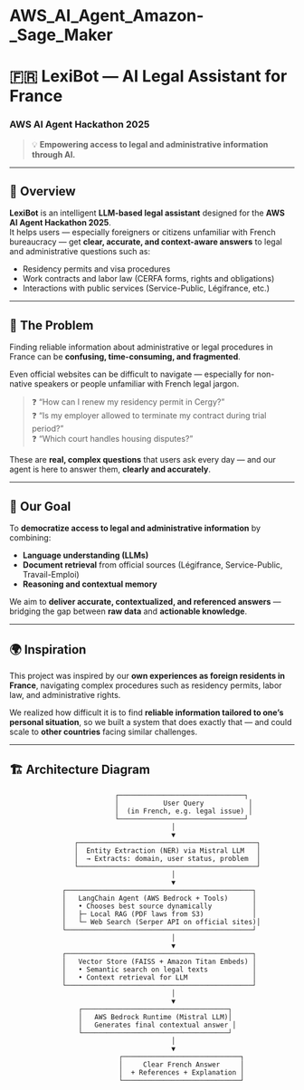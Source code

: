 # AWS_AI_Agent_Amazon-_Sage_Maker
# 🇫🇷 LexiBot — AI Legal Assistant for France  
### AWS AI Agent Hackathon 2025  

> 💡 **Empowering access to legal and administrative information through AI.**

---

## 🧠 Overview

**LexiBot** is an intelligent **LLM-based legal assistant** designed for the **AWS AI Agent Hackathon 2025**.  
It helps users — especially foreigners or citizens unfamiliar with French bureaucracy — get **clear, accurate, and context-aware answers** to legal and administrative questions such as:

- Residency permits and visa procedures  
- Work contracts and labor law (CERFA forms, rights and obligations)  
- Interactions with public services (Service-Public, Légifrance, etc.)

---

## 🚨 The Problem

Finding reliable information about administrative or legal procedures in France can be **confusing, time-consuming, and fragmented**.  

Even official websites can be difficult to navigate — especially for non-native speakers or people unfamiliar with French legal jargon.

> ❓ “How can I renew my residency permit in Cergy?”  
> ❓ “Is my employer allowed to terminate my contract during trial period?”  
> ❓ “Which court handles housing disputes?”

These are **real, complex questions** that users ask every day — and our agent is here to answer them, **clearly and accurately**.

---

## 🎯 Our Goal

To **democratize access to legal and administrative information** by combining:
- **Language understanding (LLMs)**  
- **Document retrieval** from official sources (Légifrance, Service-Public, Travail-Emploi)  
- **Reasoning and contextual memory**

We aim to **deliver accurate, contextualized, and referenced answers** — bridging the gap between **raw data** and **actionable knowledge**.

---

## 🌍 Inspiration

This project was inspired by our **own experiences as foreign residents in France**, navigating complex procedures such as residency permits, labor law, and administrative rights.  

We realized how difficult it is to find **reliable information tailored to one’s personal situation**, so we built a system that does exactly that — and could scale to **other countries** facing similar challenges.

---

## 🏗️ Architecture Diagram

```text
                          ┌───────────────────────────────┐
                          │           User Query           │
                          │  (in French, e.g. legal issue) │
                          └───────────────────────────────┘
                                        │
                                        ▼
                ┌────────────────────────────────────────────┐
                │  Entity Extraction (NER) via Mistral LLM   │
                │  → Extracts: domain, user status, problem  │
                └────────────────────────────────────────────┘
                                        │
                                        ▼
             ┌──────────────────────────────────────────────┐
             │   LangChain Agent (AWS Bedrock + Tools)      │
             │   • Chooses best source dynamically          │
             │   ├─ Local RAG (PDF laws from S3)            │
             │   └─ Web Search (Serper API on official sites)│
             └──────────────────────────────────────────────┘
                                        │
                                        ▼
             ┌──────────────────────────────────────────────┐
             │   Vector Store (FAISS + Amazon Titan Embeds) │
             │   • Semantic search on legal texts           │
             │   • Context retrieval for LLM                │
             └──────────────────────────────────────────────┘
                                        │
                                        ▼
                 ┌────────────────────────────────────┐
                 │   AWS Bedrock Runtime (Mistral LLM)│
                 │   Generates final contextual answer │
                 └────────────────────────────────────┘
                                        │
                                        ▼
                           ┌─────────────────────────────┐
                           │     Clear French Answer     │
                           │  + References + Explanation │
                           └─────────────────────────────┘
